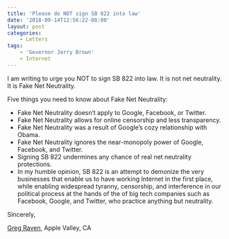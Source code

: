 ```yaml
---
title: 'Please do NOT sign SB 822 into law'
date: '2018-09-14T12:56:22-08:00'
layout: post
categories:
    - Letters
tags:
    - 'Governor Jerry Brown'
    - Internet
---
```


I am writing to urge you NOT to sign SB 822 into law. It is not net neutrality. It is Fake Net Neutrality.

Five things you need to know about Fake Net Neutrality:

- Fake Net Neutrality doesn’t apply to Google, Facebook, or Twitter.
- Fake Net Neutrality allows for online censorship and less transparency.
- Fake Net Neutrality was a result of Google’s cozy relationship with Obama.
- Fake Net Neutrality ignores the near-monopoly power of Google, Facebook, and Twitter.
- Signing SB 822 undermines any chance of real net neutrality protections.
- In my humble opinion, SB 822 is an attempt to demonize the very businesses that enable us to have working Internet in the first place, while enabling widespread tyranny, censorship, and interference in our political process at the hands of the of big tech companies such as Facebook, Google, and Twitter, who practice anything but neutrality.

Sincerely,

[Greg Raven](https://www.gregraven.org/), Apple Valley, CA